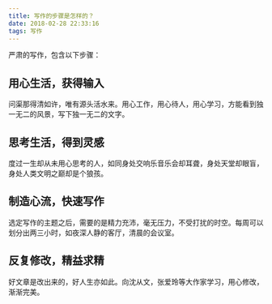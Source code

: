 ```yaml
---
title: 写作的步骤是怎样的？
date: 2018-02-28 22:33:16
tags: 写作
---
```

严肃的写作，包含以下步骤：
## 用心生活，获得输入
问渠那得清如许，唯有源头活水来。用心工作，用心待人，用心学习，方能看到独一无二的风景，写下独一无二的文字。
## 思考生活，得到灵感
度过一生却从未用心思考的人，如同身处交响乐音乐会却耳聋，身处天堂却眼盲，身处人类文明之巅却是个狼孩。
## 制造心流，快速写作
选定写作的主题之后，需要的是精力充沛，毫无压力，不受打扰的时空。每周可以划分出两三小时，如夜深人静的客厅，清晨的会议室。
## 反复修改，精益求精
好文章是改出来的，好人生亦如此。向沈从文，张爱玲等大作家学习，用心修改，渐渐完美。